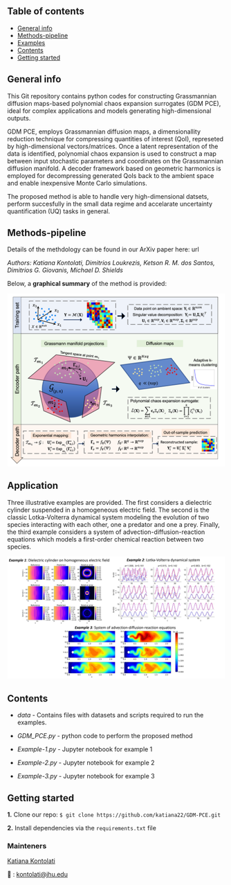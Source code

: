## Table of contents
* [General info](#general-info)
* [Methods-pipeline](#methods-pipeline)
* [Examples](#examples)
* [Contents](#contents)
* [Getting started](#getting-started)

## General info

This Git repository contains python codes for constructing Grassmannian diffusion maps-based polynomial chaos expansion surrogates (GDM PCE), ideal for complex applications and models generating high-dimensional outputs. 

GDM PCE, employs Grassmannian diffusion maps, a dimensionallity reduction technique for compressing quantities of interest (QoI), represeted by high-dimensional vectors/matrices. Once a latent representation of the data is identified, polynomial chaos expansion is used to construct a map between input stochastic parameters and coordinates on the Grassmannian diffusion manifold. A decoder framework based on geometric harmonics is employed for decompressing generated QoIs back to the ambient space and enable inexpensive Monte Carlo simulations.

The proposed method is able to handle very high-dimensional datsets, perform succesfully in the small data regime and accelarate uncertainty quantification (UQ) tasks in general.

## Methods-pipeline

Details of the methdology can be found in our ArXiv paper here:  url

*Authors: Katiana Kontolati, Dimitrios Loukrezis, Ketson R. M. dos Santos, Dimitrios G. Giovanis, Michael D. Shields*

Below, a **graphical summary** of the method is provided:

<img src="pipeline.png" width="700">

## Application

Three illustrative examples are provided. The first considers a dielectric cylinder suspended in a homogeneous electric field. The second is the classic Lotka-Volterra dynamical system modeling the evolution of two species interacting with each other, one a predator and one a prey. Finally, the third example considers a system of advection-diffusion-reaction equations which models a first-order chemical reaction between two species. 
 
<img src="applications.png" width="900">
 
## Contents

* _data_ - Contains files with datasets and scripts required to run the examples.

* _GDM_PCE.py_ - python code to perform the proposed method

* _Example-1.py_ - Jupyter notebook for example 1

* _Example-2.py_ - Jupyter notebook for example 2
 
* _Example-3.py_ - Jupyter notebook for example 3

## Getting started
**1.** Clone our repo: ```$ git clone https://github.com/katiana22/GDM-PCE.git```

**2.** Install dependencies via the ```requirements.txt``` file

### Mainteners
[Katiana Kontolati](https://katiana22.github.io/)

:email: : kontolati@jhu.edu



